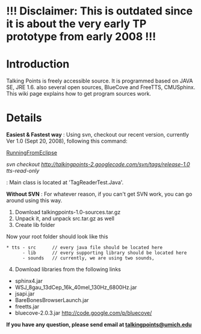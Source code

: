 # !!! Disclaimer:  This is outdated since it is about the very early TP prototype from early 2008 !!! #


# Introduction #

Talking Points is freely accessible source. It is programmed based on JAVA SE, JRE 1.6. also several open sources, BlueCove and FreeTTS, CMUSphinx. This wiki page explains how to get program sources work.


# Details #

**Easiest & Fastest way**
: Using svn, checkout our recent version, currently Ver 1.0 (Sept 20, 2008), following this command:

[RunningFromEclipse](RunningFromEclipse.md)

_svn checkout http://talkingpoints-2.googlecode.com/svn/tags/release-1.0 tts-read-only_

: Main class is located at 'TagReaderTest.Java'.

**Without SVN**
: For whatever reason, if you can't get SVN work, you can go around using this way.

  1. Download talkingpoints-1.0-sources.tar.gz
  1. Unpack it, and unpack src.tar.gz as well
  1. Create lib folder

Now your root folder should look like this
```
* tts - src      // every java file should be located here
      - lib      // every supporting library should be located here
      - sounds   // currently, we are using two sounds, 
```
4) Download libraries from the following links

  * sphinx4.jar
  * WSJ\_8gau\_13dCep\_16k\_40mel\_130Hz\_6800Hz.jar
  * jsapi.jar
  * BareBonesBrowserLaunch.jar
  * freetts.jar
  * bluecove-2.0.3.jar http://code.google.com/p/bluecove/

**If you have any question, please send email at talkingpoints@umich.edu**
